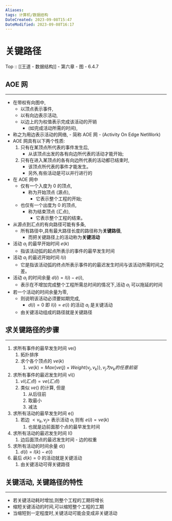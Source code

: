 ```yaml
---
Aliases: 
tags: 计算机/数据结构 
DateCreated: 2023-09-08T15:47
DateModified: 2023-09-08T16:17
---
```

# 关键路径

Top :: [[王道 - 数据结构]] - 第六章 - 图 - 6.4.7

## AOE 网
---
- 在带权有向图中,
	- 以顶点表示事件,
	- 以有向边表示活动,
	- 以边上的为权值表示完成该活动的开销
		- (如完成活动所需的时间),
- 称之为用边表示活动的网络,
		- 简称 AOE 网
		- (Activity On Edge NetWork)
- AOE 网具有以下两个性质:
	1. 只有在某顶点所代表的事件发生后,
		- 从该顶点出发的各有向边所代表的活动才能开始;
	2. 只有在进入某顶点的各有向边所代表的活动都已结束时,
		- 该顶点所代表的事件才能发生。
		- 另外,有些活动是可以并行进行的
- 在 AOE 网中
	- 仅有一个入度为 0 的顶点,
		- 称为开始顶点 (源点),
			- 它表示整个工程的开始;
	- 也仅有一个出度为 0 的顶点,
		- 称为结束顶点 (汇点),
			- 它表示整个工程的结束。
- 从源点到汇点的有向路径可能有多条,
	- 所有路径中,具有最大路径长度的路径称为**关键路径**,
		- 而把关键路径上的活动称为**关键活动**
- 活动 $a_{i}$ 的最早开始时间 $e(k)$
	- 指该活动弧的起点所表示的事件的最早发生时间
- 活动 $a_{i}$ 的最迟开始时间 $l(i)$
	- 它是指该活动弧的终点所表示事件的的最迟发生时间与该活动所需时间之差。
- 活动 $a_{i}$ 的时间余量 $d(i)=l(i)-e(i)$,
	- 表示在不增加完成整个工程所需总时间的情况下,活动 $a_{i}$ 可以拖延的时间
- 若一个活动的时间余量为零,
	- 则说明该活动必须要如期完成,
		- $d(i)=0$ 即 $l(i)=e(i)$ 的活动 $a_{i}$ 是关键活动
	- 由关键活动组成的路径就是关键路径

## 求关键路径的步骤
---
1. 求所有事件的最早发生时间 ve()
	1. 拓扑排序
	2. 求个各个顶点的 $ve(k)$
		1. $ve(k) = Max\{ve(j) + Weight(v_{j}, v_{k})\}, v_{j}为v_{k}的任意前驱$
2. 求所有事件的最迟发生时间 vl()
	1. $vl(汇点) =ve(汇点)$
	2. 类似 $ve()$ 的计算, 但是
		1. 从后往前
		2. 取最小
		3. 减法
3. 求所有活动的最早发生时间 e()
	1. 若边 $<v_{k}, v_{j}>$ 表示活动 $a_{i}$ 则有 $e(i)=ve(k)$
		1. 也就是边前面那个点的最早发生时间
4. 求所有活动的最迟发生时间 I()
	1. 边后面顶点的最迟发生时间 - 边的权重
5. 求所有活动的时间余量 d()
	1. $d(i)=l(k)-e(i)$
6. 最后 $d(k)=0$ 的活动就是关键活动
	1. 由关键活动可得关键路径

## 关键活动, 关键路径的特性
---
- 若关键活动耗时增加,则整个工程的工期将增长
- 缩短关键活动的时间,可以缩短整个工程的工期
- 当缩短到一定程度时,关键活动可能会变成非关键活动
